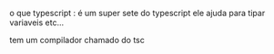 o que typescript :
é um super sete do typescript ele ajuda para tipar variaveis etc...

tem um compilador chamado do tsc 